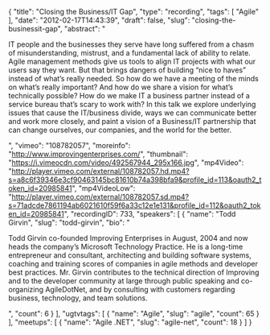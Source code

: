{
  "title": "Closing the Business/IT Gap",
  "type": "recording",
  "tags": [
    "Agile"
  ],
  "date": "2012-02-17T14:43:39",
  "draft": false,
  "slug": "closing-the-businessit-gap",
  "abstract": "<p>IT people and the businesses they serve have long suffered from a chasm of misunderstanding, mistrust, and a fundamental lack of ability to relate. Agile management methods give us tools to align IT projects with what our users say they want. But that brings dangers of building &ldquo;nice to haves&rdquo; instead of what&rsquo;s really needed. So how do we have a meeting of the minds on what&rsquo;s really important? And how do we share a vision for what&rsquo;s technically possible? How do we make IT a business partner instead of a service bureau that&rsquo;s scary to work with? In this talk we explore underlying issues that cause the IT/business divide, ways we can communicate better and work more closely, and paint a vision of a Business/IT partnership that can change ourselves, our companies, and the world for the better.</p>",
  "vimeo": "108782057",
  "moreinfo": "http://www.improvingenterprises.com/",
  "thumbnail": "https://i.vimeocdn.com/video/492567944_295x166.jpg",
  "mp4Video": "http://player.vimeo.com/external/108782057.hd.mp4?s=a8c6f39346e3cf90463145bc81610b74a398bfa9&profile_id=113&oauth2_token_id=20985841",
  "mp4VideoLow": "http://player.vimeo.com/external/108782057.sd.mp4?s=71adcde7861194ab6021610f59f6a33c12e1e131&profile_id=112&oauth2_token_id=20985841",
  "recordingID": 733,
  "speakers": [
    {
      "name": "Todd Girvin",
      "slug": "todd-girvin",
      "bio": "<p>Todd Girvin co-founded Improving Enterprises in August, 2004 and now heads the company’s Microsoft Technology Practice. He is a long-time entrepreneur and consultant, architecting and building software systems, coaching and training scores of companies in agile methods and developer best practices. Mr. Girvin contributes to the technical direction of Improving and to the developer community at large through public speaking and co-organizing AgileDotNet, and by consulting with customers regarding business, technology, and team solutions.</p>",
      "count": 6
    }
  ],
  "ugtvtags": [
    {
      "name": "Agile",
      "slug": "agile",
      "count": 65
    }
  ],
  "meetups": [
    {
      "name": "Agile .NET",
      "slug": "agile-net",
      "count": 18
    }
  ]
}